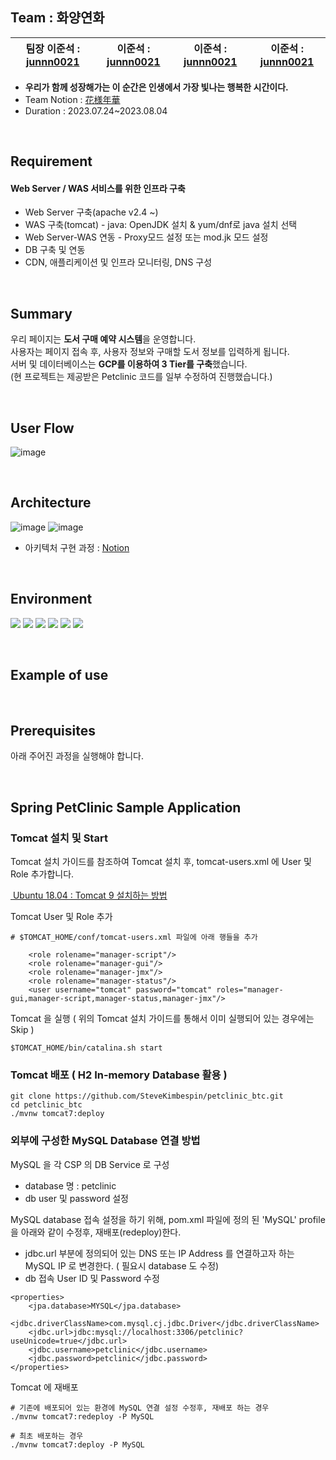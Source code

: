 ## Team : 화양연화

팀장 이준석 : [junnn0021](https://github.com/junnn0021) | 이준석 : [junnn0021](https://github.com/junnn0021) | 이준석 : [junnn0021](https://github.com/junnn0021) | 이준석 : [junnn0021](https://github.com/junnn0021) | 
 --- | --- | --- | --- |

- **우리가 함께 성장해가는 이 순간은 인생에서 가장 빛나는 행복한 시간이다.**
- Team Notion : [花様年華](https://www.notion.so/da73182e65984c3b8a985bc8ce32e699)
- Duration : 2023.07.24~2023.08.04
<br>

## Requirement

#### Web Server / WAS 서비스를 위한 인프라 구축

- Web Server 구축(apache v2.4 ~)
- WAS 구축(tomcat) - java: OpenJDK 설치 & yum/dnf로 java 설치 선택
- Web Server-WAS 연동 - Proxy모드 설정 또는 mod.jk 모드 설정
- DB 구축 및 연동
- CDN, 애플리케이션 및 인프라 모니터링, DNS 구성
<br>

## Summary
우리 페이지는 **도서 구매 예약 시스템**을 운영합니다.<br>사용자는 페이지 접속 후, 사용자 정보와 구매할 도서 정보를 입력하게 됩니다.<br>
서버 및 데이터베이스는 **GCP를 이용하여 3 Tier를 구축**했습니다.<br>
(현 프로젝트는 제공받은 Petclinic 코드를 일부 수정하여 진행했습니다.)

<br>

## User Flow
![image](https://github.com/junnn0021/book-reservation/assets/119108967/d665cb98-ed5d-4883-b7ab-16f719fbde96)

<br>

## Architecture

![image](https://github.com/junnn0021/book-reservation/assets/119108967/4a4c8dc3-7a65-47b5-89b9-ca218c1c9e53)
![image](https://github.com/junnn0021/book-reservation/assets/119108967/db80d99f-f4dc-4c3a-9209-b29c5097e621)
- 아키텍처 구현 과정 : [Notion](https://www.notion.so/c76fd7c84e00409bbac6a0e889c7e629)

<br>

## Environment
<!--<div align=center>-->
<img src="https://img.shields.io/badge/GCP-4285F4?stylefor-the-badge&logo=Google Cloud&logoColor=FAFAFA"/> <img src="https://img.shields.io/badge/Apache-D22128?stylefor-the-badge&logo=Apache&logoColor=FAFAFA"/>
<img src="https://img.shields.io/badge/Tomcat-F8DC75?stylefor-the-badge&logo=Apache Tomcat&logoColor=000000"/>
<img src="https://img.shields.io/badge/Maven-C71A36?stylefor-the-badge&logo=Apache Maven&logoColor=FAFAFA"/>
<img src="https://img.shields.io/badge/JMeter-D22128?stylefor-the-badge&logo=Apache JMeter&logoColor=FAFAFA"/>
 <img src="https://img.shields.io/badge/MySQL-4479A1?style=stylefor-the-badge&logo=MySQL&logoColor=FAFAFA"/>

<!--</div>-->

<br>

## Example of use


<br>

## Prerequisites

아래 주어진 과정을 실행해야 합니다.

<br>

## Spring PetClinic Sample Application

### Tomcat 설치 및 Start
Tomcat 설치 가이드를 참조하여 Tomcat 설치 후, tomcat-users.xml 에 User 및 Role 추가합니다.

[ Ubuntu 18.04 : Tomcat 9 설치하는 방법 ](https://jjeongil.tistory.com/1351)

Tomcat User 및 Role 추가

```
# $TOMCAT_HOME/conf/tomcat-users.xml 파일에 아래 행들을 추가

    <role rolename="manager-script"/>
    <role rolename="manager-gui"/>
    <role rolename="manager-jmx"/>
    <role rolename="manager-status"/>
    <user username="tomcat" password="tomcat" roles="manager-gui,manager-script,manager-status,manager-jmx"/>
```

Tomcat 을 실행 ( 위의 Tomcat 설치 가이드를 통해서 이미 실행되어 있는 경우에는 Skip )

```
$TOMCAT_HOME/bin/catalina.sh start
```

### Tomcat 배포 ( H2 In-memory Database 활용 )
```
git clone https://github.com/SteveKimbespin/petclinic_btc.git 
cd petclinic_btc
./mvnw tomcat7:deploy
```

### 외부에 구성한 MySQL Database 연결 방법

MySQL 을 각 CSP 의 DB Service 로 구성
  - database 명 : petclinic  
  - db user 및 password 설정

MySQL database 접속 설정을 하기 위해, pom.xml 파일에 정의 된 'MySQL' profile 을 아래와 같이 수정후, 재배포(redeploy)한다.
  - jdbc.url 부분에 정의되어 있는 DNS 또는 IP Address 를 연결하고자 하는 MySQL IP 로 변경한다. ( 필요시 database 도 수정)
  - db 접속 User ID 및 Password 수정

```
<properties>
    <jpa.database>MYSQL</jpa.database>
    <jdbc.driverClassName>com.mysql.cj.jdbc.Driver</jdbc.driverClassName>
    <jdbc.url>jdbc:mysql://localhost:3306/petclinic?useUnicode=true</jdbc.url>
    <jdbc.username>petclinic</jdbc.username>
    <jdbc.password>petclinic</jdbc.password>
</properties>
```      

Tomcat 에 재배포

```
# 기존에 배포되어 있는 환경에 MySQL 연결 설정 수정후, 재배포 하는 경우
./mvnw tomcat7:redeploy -P MySQL

# 최초 배포하는 경우
./mvnw tomcat7:deploy -P MySQL
```





